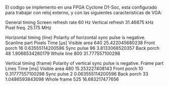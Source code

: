 El codigo se implemento en una FPGA Cyclone D1-Soc, esta configurado para trabajar con reloj externo, y con las siguientes caracteristicas de VGA:

General timing
Screen refresh rate	60 Hz
Vertical refresh	31.46875 kHz
Pixel freq.	25.175 MHz

Horizontal timing (line)
Polarity of horizontal sync pulse is negative.
Scanline part	Pixels	Time [µs]
Visible area	640	25.422045680238
Front porch	16	0.63555114200596
Sync pulse	96	3.8133068520357
Back porch	48	1.9066534260179
Whole line	800	31.777557100298

Vertical timing (frame)
Polarity of vertical sync pulse is negative.
Frame part	Lines	Time [ms]
Visible area	480	15.253227408143
Front porch	10	0.31777557100298
Sync pulse	2	0.063555114200596
Back porch	33	1.0486593843098
Whole frame	525	16.683217477656
